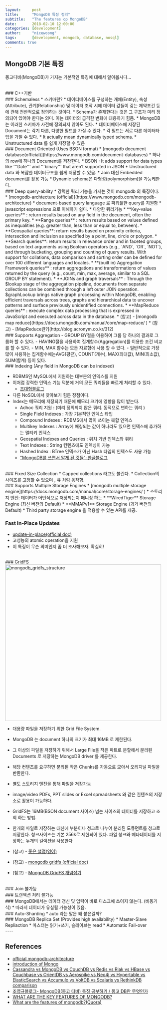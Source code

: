 ```yaml
---
layout:     post
title:      "MongoDB 특징 정리"
subtitle:   "The features op MongoDB" 
date:       2018-02-10 12:00:00
categories: [development]
author:     "nicewoong"
tags:       [development, mongodb, database, nosql]
comments: true
---
```




## MongoDB 기본 특징
몽고디비(MongoDB)가 가지는 기본적인 특징에 대해서 알아봅시다...



<br>
### C++기반 

<br>
### Schemaless 
* 스키마란?
  * 데이터베이스를 구성하는 개체(Entity), 속성(Attribute), 관계(Relationship) 및
데이터 조작 시에 데이터 값들이 갖는 제약조건 등에 관해 전반적으로 정의하는 것이다. 
  * Schema가 존재한다는 것은 그 구조가 미리 정의되어 있어야 한다는 의미. 이는 데이터의 급격한 변화에 대응하기 힘듬.
* MongoDB 는 이러한 스키마가 사전에 정의되지 않아도 된다.
* 데이터베이스에 저장된 Document는 각기 다른, 다양한 필드를 가질 수 있다. 
* 각 필드는 서로 다른 데이터타입을 가질 수 있다.
* It actually mean dynamically typed schema.
* Unstructured data 를 쉽게 저장할 수 있음 
 

<br>
### Document Oriented (Uses BSON format)
* [mongodb document database(official)](https://www.mongodb.com/document-databases)
* 하나의 row에 하나의 Document를 저장한다. 
* BSON : It adds support for data types like '''Date''' and '''binary''' that aren’t supported in JSON
* Unstructured data 와 복잡한 데이터구조를 쉽게 저장할 수 있음. 
* Join 대신 Embedded  document를 활용 가능 
* Dynamic schema은 다형성(polymorphism)을 가능케한다. 




<br>
### Deep query-ability
* 강력한 쿼리 기능을 가지는 것이 mongodb 의 특징이다.
* [mongodb-archtecture (official)](https://www.mongodb.com/mongodb-architecture)
* document-based query language 로 파워풀한 query를 지원함
* javascript expressions 으로 이해하기 쉽다.
* 다양한 쿼리기능
  * **Key-value queries** : return results based on any field in the document, often the primary key.
  * **Range queries** : return results based on values defined as inequalities (e.g. greater than, less than or equal to, between).
  * **Geospatial queries**: return results based on proximity criteria, intersection and inclusion as specified by a point, line, circle or polygon.
  * **Search queries**: return results in relevance order and in faceted groups, based on text arguments using Boolean operators (e.g., `AND`, `OR`, `NOT`), and through bucketing, grouping and counting of query results. With support for collations, data comparison and sorting order can be defined for over 100 different languages and locales.
  * **(built in) Aggregation Framework queries** : return aggregations and transformations of values returned by the query (e.g., count, min, max, average, similar to a SQL GROUP BY statement).
  * **JOINs and graph traversals** : Through the $lookup stage of the aggregation pipeline, documents from separate collections can be combined through a left outer JOIN operation. $graphLookup brings native graph processing within MongoDB, enabling efficient traversals across trees, graphs and hierarchical data to uncover patterns and surface previously unidentified connections.
  * **MapReduce queries** : execute complex data processing that is expressed in JavaScript and executed across data in the database.
* (참고) - [mongodb map reduce](https://docs.mongodb.com/manual/core/map-reduce/ )
* (참고) - [MapReduce란?](http://blog.acronym.co.kr/312)





<br>
### Supports Aggregation
- GROUP BY절을 이용하여 그룹 당 하나의 결과로 그룹화 할 수 있다.
- HAVING절을 사용하여 집계함수(Aggregation)를 이용한 조건 비교를 할 수 있다.
- MIN, MAX 함수는 모든 자료형에 사용 할 수 있다.
- 일반적으로 가장 많이 사용하는 집계함수에는AVG(평균), COUNT(개수), MAX(최대값), MIN(최소값), SUM(합계) 등이 있다.






<br>
### Indexing (Any field in MongoDB can be indexed)

* RDBMS인 MySQL에서 지원하는 대부분의 인덱스를 지원 
* 이처럼 강력한 인덱스 기능 덕분에 거의 모든 쿼리들을 빠르게 처리할 수 있다.
  * [조대협블로그](http://bcho.tistory.com/601)
* 다른 NoSQL에서 찾아보기 힘든 장점이다. 
* Index는 메모리에 저장되기 때문에 메모리 크기에 영향을 많이 받는다.
  * Adhoc 쿼리 지원 : (미리 정의되지 않은 쿼리. 동적으로 변하는 쿼리 )    
  * Single Field Indexes : 가장 기본적인 인덱스 타입
  * Compound Indexes : RDBMS에서 많이 쓰이는 복합 인덱스
  * Multikey Indexes : Array에 매칭되는 값이 하나라도 있으면 인덱스에 추가하는 멀티키 인덱스
  * Geospatial Indexes and Queries : 위치 기반 인덱스와 쿼리
  * Text Indexes : String 컨텐츠에도 인덱싱이 가능
  * Hashed Index : BTree 인덱스가 아닌 Hash 타입의 인덱스도 사용 가능
  * ["MongoDB를 쓰면서 알게 된 것들"-한글블로그](http://bigmatch.i-um.net/2013/12/09/mongodb%EB%A5%BC-%EC%93%B0%EB%A9%B4%EC%84%9C-%EC%95%8C%EA%B2%8C-%EB%90%9C-%EA%B2%83%EB%93%A4/)




<br>
### Fixed Size Collection
* Capped collections 라고도 불린다.
* Collection의 사이즈를 고정할 수 있으며 , 큐 처럼 동작함.





<br>
### Supports Multiple Storage Engines 
* [mongodb multiple storage engine](https://docs.mongodb.com/manual/core/storage-engines/ )
* 스토리지 엔진: 데이터가 어떤식으로 저장되는지 매니징 하는 
  * **WiredTiger** Storage Engine (최신 버전의 Default)
  * **MMAPv1** Storage Engine (과거 버전의 Default)
  * Third party storage engine 을 적용할 수 있는 API를 제공.





### Fast In-Place Updates
* [update-in-place(official doc)](https://www.mongodb.com/blog/post/fast-updates-with-mongodb-update-in-place)
* 고성능의 atomic operation을 지원
* 이 특징이 무슨 의미인지 좀 더 조사해보자. 확실히! 




<br>
### GridFS 
<img src="{{ site.url }}/assets/mongodb_gridfs_structure.png" alt="mongodb_gridfs_structure" style="width:500px" />

* 대용량 파일을 저장하기 위한 Grid File System. 
* MongoDB 는 document 하나의 크기가 최대 16MB 로 제한된다. 
* 그 이상의 파일을 저장하기 위해서 Large File을 작은 파트로 분할해서 분리된 Documents 로 저장하는 MongoDB driver 를 제공한다.  
* 해당 컨텐츠를 요구하면 분리된 작은 Chunks를 자동으로 모아서 오리지널 파일을 반환한다. 
* 별도 스토리지 엔진을 통해 파일을 저장가능
* image/video PDFs, PPT slides or Excel spreadsheets  와 같은 컨텐츠의 저장소로 활용이 가능하다. 
* GridFS는 16MB(BSON document 사이즈) 넘는 사이즈의 데이터를 저장하고 조회 하는 방법. 
* 한개의 파일로 저장하는 대신에 부분이나 청크로 나누어 분리된 도큐먼트를 청크로 저장한다. 청크사이즈는 기본 256k로 제한되어 있다.
파일 청크와 메타데이터를 저장하는 두개의 컬렉션을 사용한다

* (참고) - [좋은 설명(영어)](https://avaldes.com/upload-and-download-multiple-binary-files-using-mongodb/)
* (참고) - [ mongodb gridfs (official doc)](https://docs.mongodb.com/manual/core/gridfs/)
* (참고) - [MongoDB GridFS 개념잡기](http://mobicon.tistory.com/228)  


<br>
### Join 불가능




<br>
### 트랜젝션 처리 불가능



<br>
### MongoDB에서는 데이터 갱신 및 입력이 바로 디스크에 쓰이지 않는다. (비동기식)
* 따라서 데이터가 유실될 가능성이 있음. 





<br>
### Auto-Sharding
* auto 라는 말은 왜 붙은걸까? 



<br>
### MongoDB Replica Set (Provides high availability)
* Master-Slave Repliaction
* 마스터는 읽기+쓰기, 슬레이브는 read 
* Automatic Fail-over



<br>
----

## References 
* [official mongodb-architecture](https://www.mongodb.com/mongodb-architecture) 
* [introduction of Mongo ](https://docs.mongodb.com/manual/introduction/ )
* [ Cassandra vs MongoDB vs CouchDB vs Redis vs Riak vs HBase vs Couchbase vs OrientDB vs Aerospike vs Neo4j vs Hypertable vs ElasticSearch vs Accumulo vs VoltDB vs Scalaris vs RethinkDB comparison](https://kkovacs.eu/cassandra-vs-mongodb-vs-couchdb-vs-redis)
* [조영규블로그- MongoDB(몽고 디비) 특징 공부하기 / 몽고 DB란 무엇인가 ](http://dev.youngkyu.kr/22)
* [WHAT ARE THE KEY FEATURES OF MONGODB?](https://www.tutorialsjar.com/key-features-of-mongodb/)
* [What are the features of mongodb?(Quora)](https://www.quora.com/What-are-the-features-of-mongodb) 

